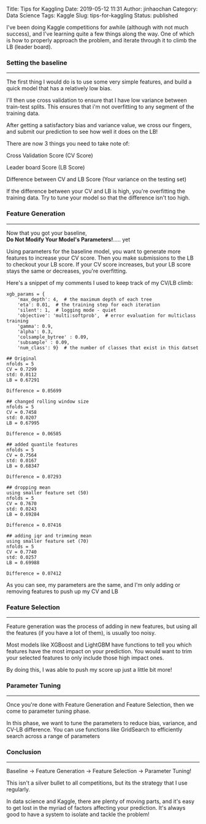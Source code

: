 Title: Tips for Kaggling
Date: 2019-05-12 11:31
Author: jinhaochan
Category: Data Science
Tags: Kaggle
Slug: tips-for-kaggling
Status: published

<!-- wp:paragraph -->

I've been doing Kaggle competitions for awhile (although with not much success), and I've learning quite a few things along the way. One of which is how to properly approach the problem, and iterate through it to climb the LB (leader board).

<!-- /wp:paragraph -->

<!-- wp:heading {"level":3} -->

### Setting the baseline

<!-- /wp:heading -->

<!-- wp:separator -->

------------------------------------------------------------------------

<!-- /wp:separator -->

</p>
<!-- wp:paragraph -->

The first thing I would do is to use some very simple features, and build a quick model that has a relatively low bias.

<!-- /wp:paragraph -->

<!-- wp:paragraph -->

I'll then use cross validation to ensure that I have low variance between train-test splits. This ensures that i'm not overfitting to any segment of the training data.

<!-- /wp:paragraph -->

<!-- wp:paragraph -->

After getting a satisfactory bias and variance value, we cross our fingers, and submit our prediction to see how well it does on the LB!

<!-- /wp:paragraph -->

<!-- wp:paragraph -->

There are now 3 things you need to take note of:

<!-- /wp:paragraph -->

<!-- wp:paragraph -->

Cross Validation Score (CV Score)

<!-- /wp:paragraph -->

<!-- wp:paragraph -->

Leader board Score (LB Score)

<!-- /wp:paragraph -->

<!-- wp:paragraph -->

Difference between CV and LB Score (Your variance on the testing set)

<!-- /wp:paragraph -->

<!-- wp:paragraph -->

If the difference between your CV and LB is high, you're overfitting the training data. Try to tune your model so that the difference isn't too high.

<!-- /wp:paragraph -->

<!-- wp:heading {"level":3} -->

### Feature Generation

<!-- /wp:heading -->

<!-- wp:separator -->

------------------------------------------------------------------------

<!-- /wp:separator -->

</p>
<!-- wp:paragraph -->

Now that you got your baseline, **Do Not Modify Your Model's Parameters!**..... yet

<!-- /wp:paragraph -->

<!-- wp:paragraph -->

Using parameters for the baseline model, you want to generate more features to increase your CV score. Then you make submissions to the LB to checkout your LB score. If your CV score increases, but your LB score stays the same or decreases, you're overfitting.

<!-- /wp:paragraph -->

<!-- wp:paragraph -->

Here's a snippet of my comments I used to keep track of my CV/LB climb:

<!-- /wp:paragraph -->

<!-- wp:code -->

``` {.wp-block-code}
xgb_params = {
    'max_depth': 4,  # the maximum depth of each tree
    'eta': 0.01,  # the training step for each iteration
    'silent': 1,  # logging mode - quiet
    'objective': 'multi:softprob',  # error evaluation for multiclass training
    'gamma': 0.9,
    'alpha': 0.3,
    'colsample_bytree' : 0.09,
    'subsample' : 0.09,
    'num_class': 9}  # the number of classes that exist in this datset

## Original
nfolds = 5
CV = 0.7299
std: 0.0112
LB = 0.67291

Difference = 0.05699

## changed rolling window size
nfolds = 5
CV = 0.7458
std: 0.0207
LB = 0.67995

Difference = 0.06585

## added quantile features
nfolds = 5
CV = 0.7564
std: 0.0167
LB = 0.68347

Difference = 0.07293

## dropping mean
using smaller feature set (50)
nfolds = 5
CV = 0.7670
std: 0.0243
LB = 0.69284

Difference = 0.07416

## adding iqr and trimming mean
using smaller feature set (70)
nfolds = 5
CV = 0.7740
std: 0.0257
LB = 0.69988

Difference = 0.07412
```

<!-- /wp:code -->

<!-- wp:paragraph -->

As you can see, my parameters are the same, and I'm only adding or removing features to push up my CV and LB

<!-- /wp:paragraph -->

<!-- wp:heading {"level":3} -->

### Feature Selection

<!-- /wp:heading -->

<!-- wp:separator -->

------------------------------------------------------------------------

<!-- /wp:separator -->

</p>
<!-- wp:paragraph -->

Feature generation was the process of adding in new features, but using all the features (if you have a lot of them), is usually too noisy.

<!-- /wp:paragraph -->

<!-- wp:paragraph -->

Most models like XGBoost and LightGBM have functions to tell you which features have the most impact on your prediction. You would want to trim your selected features to only include those high impact ones.

<!-- /wp:paragraph -->

<!-- wp:paragraph -->

By doing this, I was able to push my score up just a little bit more!

<!-- /wp:paragraph -->

<!-- wp:heading {"level":3} -->

### Parameter Tuning

<!-- /wp:heading -->

<!-- wp:separator -->

------------------------------------------------------------------------

<!-- /wp:separator -->

</p>
<!-- wp:paragraph -->

Once you're done with Feature Generation and Feature Selection, then we come to parameter tuning phase.

<!-- /wp:paragraph -->

<!-- wp:paragraph -->

In this phase, we want to tune the parameters to reduce bias, variance, and CV-LB difference. You can use functions like GridSearch to efficiently search across a range of parameters

<!-- /wp:paragraph -->

<!-- wp:heading {"level":3} -->

### Conclusion

<!-- /wp:heading -->

<!-- wp:separator -->

------------------------------------------------------------------------

<!-- /wp:separator -->

</p>
<!-- wp:paragraph -->

Baseline -&gt; Feature Generation -&gt; Feature Selection -&gt; Parameter Tuning!

<!-- /wp:paragraph -->

<!-- wp:paragraph -->

This isn't a silver bullet to all competitions, but its the strategy that I use regularly.

<!-- /wp:paragraph -->

<!-- wp:paragraph -->

In data science and Kaggle, there are plenty of moving parts, and it's easy to get lost in the myriad of factors affecting your prediction. It's always good to have a system to isolate and tackle the problem!

<!-- /wp:paragraph -->

